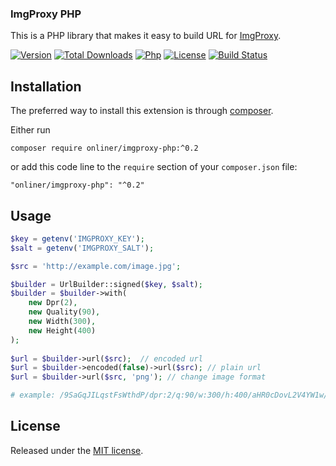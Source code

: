 ### ImgProxy PHP

This is a PHP library that makes it easy to build URL for [ImgProxy](https://imgproxy.net).

[![Version][version-badge]][version-link]
[![Total Downloads][downloads-badge]][downloads-link]
[![Php][php-badge]][php-link]
[![License][license-badge]](LICENSE)
[![Build Status][build-badge]][build-link]

Installation
------------

The preferred way to install this extension is through [composer](http://getcomposer.org/download/).

Either run

```
composer require onliner/imgproxy-php:^0.2
```

or add this code line to the `require` section of your `composer.json` file:

```
"onliner/imgproxy-php": "^0.2"
```

Usage
-----

```php
$key = getenv('IMGPROXY_KEY');
$salt = getenv('IMGPROXY_SALT');

$src = 'http://example.com/image.jpg';

$builder = UrlBuilder::signed($key, $salt);
$builder = $builder->with(
    new Dpr(2),
    new Quality(90),
    new Width(300),
    new Height(400)
);
    
$url = $builder->url($src);  // encoded url
$url = $builder->encoded(false)->url($src); // plain url
$url = $builder->url($src, 'png'); // change image format

# example: /9SaGqJILqstFsWthdP/dpr:2/q:90/w:300/h:400/aHR0cDovL2V4YW1w/bGUuY29tL2ltYWdl/LmpwZw
```

License
-------

Released under the [MIT license](LICENSE).


[version-badge]:    https://img.shields.io/packagist/v/onliner/imgproxy-php.svg
[version-link]:     https://packagist.org/packages/onliner/imgproxy-php
[downloads-link]:   https://packagist.org/packages/onliner/imgproxy-php
[downloads-badge]:  https://poser.pugx.org/onliner/imgproxy-php/downloads.svg
[php-badge]:        https://img.shields.io/badge/php-8.0+-brightgreen.svg
[php-link]:         https://www.php.net/
[license-badge]:    https://img.shields.io/badge/license-MIT-brightgreen.svg
[build-link]:       https://github.com/onliner/imgproxy-php/actions?workflow=test
[build-badge]:      https://github.com/onliner/imgproxy-php/workflows/test/badge.svg
